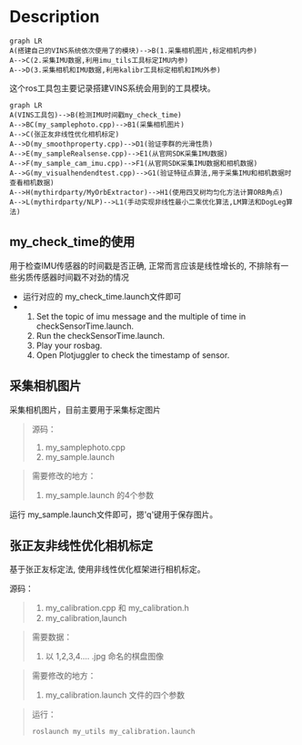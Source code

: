 # Description

```mermaid
graph LR
A(搭建自己的VINS系统依次使用了的模块)-->B(1.采集相机图片,标定相机内参)
A-->C(2.采集IMU数据,利用imu_tils工具标定IMU内参)
A-->D(3.采集相机和IMU数据,利用kalibr工具标定相机和IMU外参)
```

这个ros工具包主要记录搭建VINS系统会用到的工具模块。

```mermaid
graph LR
A(VINS工具包)-->B(检测IMU时间戳my_check_time)
A-->BC(my_samplephoto.cpp)-->B1(采集相机图片)
A-->C(张正友非线性优化相机标定)
A-->D(my_smoothproperty.cpp)-->D1(验证李群的光滑性质)
A-->E(my_sampleRealsense.cpp)-->E1(从官网SDK采集IMU数据)
A-->F(my_sample_cam_imu.cpp)-->F1(从官网SDK采集IMU数据和相机数据)
A-->G(my_visualhendendtest.cpp)-->G1(验证特征点算法,用于采集IMU和相机数据时查看相机数据)
A-->H(mythirdparty/MyOrbExtractor)-->H1(使用四叉树均匀化方法计算ORB角点)
A-->L(mythirdparty/NLP)-->L1(手动实现非线性最小二乘优化算法,LM算法和DogLeg算法)
```

## my_check_time的使用

用于检查IMU传感器的时间戳是否正确, 正常而言应该是线性增长的, 不排除有一些劣质传感器时间戳不对劲的情况

+ 运行对应的 my_check_time.launch文件即可
+ 1. Set the topic of imu message  and the multiple of time in checkSensorTime.launch.
  2. Run the checkSensorTime.launch.
  3. Play your rosbag.
  4. Open Plotjuggler to check the timestamp of sensor.

## 采集相机图片

采集相机图片，目前主要用于采集标定图片

> 源码：
>
> 1. my_samplephoto.cpp
> 2. my_sample.launch

> 需要修改的地方：
>
> 1. my_sample.launch 的4个参数

运行 my_sample.launch文件即可，摁'q'键用于保存图片。

## 张正友非线性优化相机标定

基于张正友标定法, 使用非线性优化框架进行相机标定。

源码：

> 1. my_calibration.cpp 和 my_calibration.h
> 2. my_calibration,launch

> 需要数据：
>
> 1. 以 1,2,3,4....  .jpg 命名的棋盘图像

> 需要修改的地方：
>
> 1. my_calibration.launch 文件的四个参数

> 运行：
>
> ```
> roslaunch my_utils my_calibration.launch
> ```
